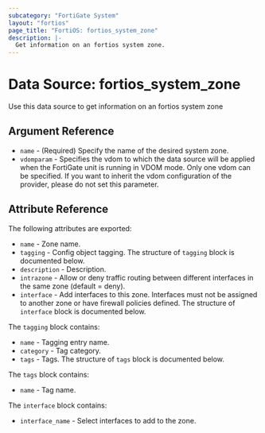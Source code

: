 ```yaml
---
subcategory: "FortiGate System"
layout: "fortios"
page_title: "FortiOS: fortios_system_zone"
description: |-
  Get information on an fortios system zone.
---
```


# Data Source: fortios_system_zone
Use this data source to get information on an fortios system zone

## Argument Reference

* `name` - (Required) Specify the name of the desired system zone.
* `vdomparam` - Specifies the vdom to which the data source will be applied when the FortiGate unit is running in VDOM mode. Only one vdom can be specified. If you want to inherit the vdom configuration of the provider, please do not set this parameter.


## Attribute Reference

The following attributes are exported:

* `name` - Zone name.
* `tagging` - Config object tagging. The structure of `tagging` block is documented below.
* `description` - Description.
* `intrazone` - Allow or deny traffic routing between different interfaces in the same zone (default = deny).
* `interface` - Add interfaces to this zone. Interfaces must not be assigned to another zone or have firewall policies defined. The structure of `interface` block is documented below.

The `tagging` block contains:

* `name` - Tagging entry name.
* `category` - Tag category.
* `tags` - Tags. The structure of `tags` block is documented below.

The `tags` block contains:

* `name` - Tag name.

The `interface` block contains:

* `interface_name` - Select interfaces to add to the zone.

